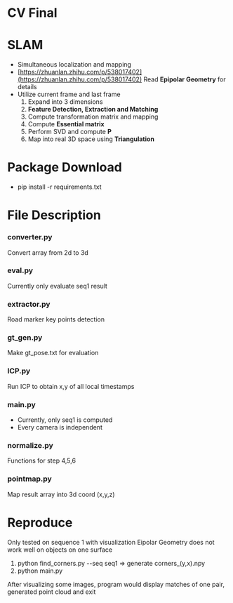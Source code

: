 # CV Final

# SLAM

- Simultaneous localization and mapping
- [https://zhuanlan.zhihu.com/p/538017402](https://zhuanlan.zhihu.com/p/538017402) Read **Epipolar Geometry** for details
- Utilize current frame and last frame
    1. Expand into 3 dimensions
    2. **Feature Detection, Extraction and Matching**
    3. Compute transformation matrix and mapping
    4. Compute **Essential matrix**
    5. Perform SVD and compute **P**
    6. Map into real 3D space using **Triangulation**

# Package Download

- pip install -r requirements.txt

# File Description

### converter.py

Convert array from 2d to 3d

### eval.py

Currently only evaluate seq1 result

### extractor.py

Road marker key points detection

### gt_gen.py

Make gt_pose.txt for evaluation

### ICP.py

Run ICP to obtain x,y of all local timestamps

### main.py

- Currently, only seq1 is computed
- Every camera is independent

### normalize.py

Functions for step 4,5,6

### pointmap.py

Map result array into 3d coord (x,y,z)


# Reproduce

Only tested on sequence 1 with visualization
Eipolar Geometry does not work well on objects on one surface

1. python find_corners.py --seq seq1 => generate corners_(y,x).npy
2. python main.py

After visualizing some images, program would display matches of one pair, generated point cloud and exit